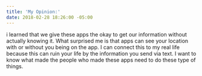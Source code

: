 ```yaml
---
title: 'My Opinion:'
date: 2018-02-28 18:26:00 -05:00
---
```


i learned that we give these apps the okay to get our information  without actually knowing it. What surprised me is that apps can see your location with or without you being on the app. I can connect this to my real life because this can ruin your life by the information you send via text. I want to know what made the people who made these apps need to do these type of things.
